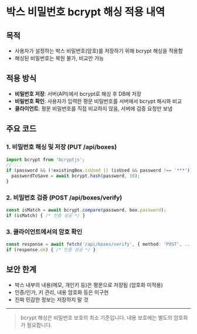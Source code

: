 # 박스 비밀번호 bcrypt 해싱 적용 내역

## 목적
- 사용자가 설정하는 박스 비밀번호(암호)를 저장하기 위해 bcrypt 해싱을 적용함
- 해싱된 비밀번호는 복원 불가, 비교만 가능

## 적용 방식
- **비밀번호 저장**: 서버(API)에서 bcrypt로 해싱 후 DB에 저장
- **비밀번호 확인**: 사용자가 입력한 평문 비밀번호를 서버에서 bcrypt 해시와 비교
- **클라이언트**: 평문 비밀번호를 직접 비교하지 않음, 서버에 검증 요청만 보냄

## 주요 코드
### 1. 비밀번호 해싱 및 저장 (PUT /api/boxes)
```ts
import bcrypt from 'bcryptjs';
// ...
if (password && (!existingBox.isUsed || (isUsed && password !== '***'))) {
  passwordToSave = await bcrypt.hash(password, 10);
}
```

### 2. 비밀번호 검증 (POST /api/boxes/verify)
```ts
const isMatch = await bcrypt.compare(password, box.password);
if (isMatch) { /* 인증 성공 */ }
```

### 3. 클라이언트에서의 암호 확인
```ts
const response = await fetch('/api/boxes/verify', { method: 'POST', ... });
if (response.ok) { /* 인증 성공 */ }
```

## 보안 한계
- 박스 내부의 내용(메모, 개인키 등)은 평문으로 저장됨 (암호화 미적용)
- 인증/인가, 키 관리, 내용 암호화 등은 미구현
- 진짜 민감한 정보는 저장하지 말 것

---

> bcrypt 해싱은 비밀번호 보호의 최소 기준입니다. 내용 보호에는 별도의 암호화가 필요합니다.
